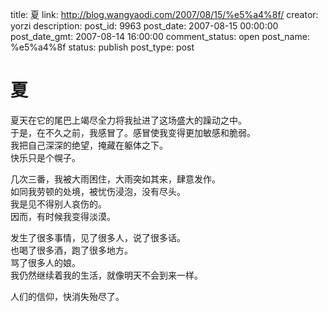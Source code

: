 title: 夏
link: http://blog.wangyaodi.com/2007/08/15/%e5%a4%8f/
creator: yorzi
description: 
post_id: 9963
post_date: 2007-08-15 00:00:00
post_date_gmt: 2007-08-14 16:00:00
comment_status: open
post_name: %e5%a4%8f
status: publish
post_type: post

# 夏

夏天在它的尾巴上竭尽全力将我扯进了这场盛大的躁动之中。  
于是，在不久之前，我感冒了。感冒使我变得更加敏感和脆弱。  
我把自己深深的绝望，掩藏在躯体之下。  
快乐只是个幌子。  
  
几次三番，我被大雨困住，大雨突如其来，肆意发作。  
如同我劳顿的处境，被忧伤浸泡，没有尽头。  
我是见不得别人哀伤的。  
因而，有时候我变得淡漠。  
  
发生了很多事情，见了很多人，说了很多话。  
也喝了很多酒，跑了很多地方。  
骂了很多人的娘。  
我仍然继续着我的生活，就像明天不会到来一样。  
  
人们的信仰，快消失殆尽了。